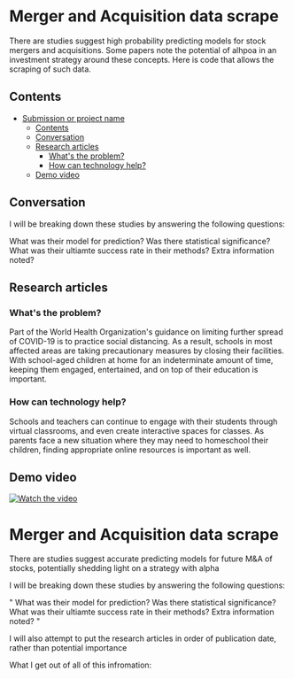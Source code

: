 # Merger and Acquisition data scrape

There are studies suggest high probability predicting models for stock mergers and acquisitions. Some papers note the potential of alhpoa in an investment strategy around these concepts. Here is code that allows the scraping of such data.


## Contents

- [Submission or project name](#submission-or-project-name)
  - [Contents](#contents)
  - [Conversation](#conversation)
  - [Research articles](#research-articles)
    - [What's the problem?](#whats-the-problem)
    - [How can technology help?](#how-can-technology-help)
  - [Demo video](#demo-video)


## Conversation

I will be breaking down these studies by answering the following questions:

What was their model for prediction?
Was there statistical significance?
What was their ultiamte success rate in their methods?
Extra information noted?



## Research articles

### What's the problem?

Part of the World Health Organization's guidance on limiting further spread of COVID-19 is to practice social distancing. As a result, schools in most affected areas are taking precautionary measures by closing their facilities. With school-aged children at home for an indeterminate amount of time, keeping them engaged, entertained, and on top of their education is important.

### How can technology help?

Schools and teachers can continue to engage with their students through virtual classrooms, and even create interactive spaces for classes. As parents face a new situation where they may need to homeschool their children, finding appropriate online resources is important as well.


## Demo video

[![Watch the video](https://raw.githubusercontent.com/Liquid-Prep/Liquid-Prep/main/images/readme/IBM-interview-video-image.png)](https://youtu.be/vOgCOoy_Bx0)









# Merger and Acquisition data scrape
There are studies suggest accurate predicting models for future M&amp;A of stocks, potentially shedding light on a strategy with alpha

I will be breaking down these studies by answering the following questions:

"
What was their model for prediction?
Was there statistical significance?
What was their ultiamte success rate in their methods?
Extra information noted?
"

I will also attempt to put the research articles in order of publication date, rather than potential importance



































































What I get out of all of this infromation:





